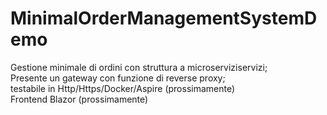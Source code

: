 # MinimalOrderManagementSystemDemo
Gestione minimale di ordini con struttura a microserviziservizi;<br>
Presente un gateway con funzione di reverse proxy;<br>
testabile in Http/Https/Docker/Aspire (prossimamente)<br>
Frontend Blazor (prossimamente)<br>
